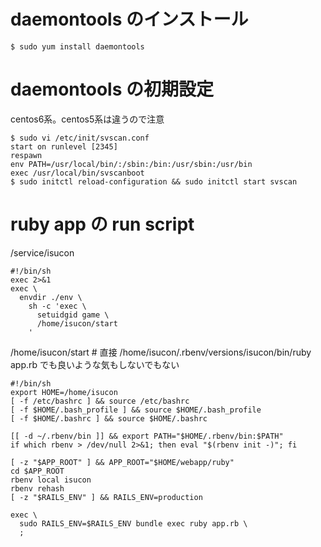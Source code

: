 # daemontools のインストール

```
$ sudo yum install daemontools
```

# daemontools の初期設定

centos6系。centos5系は違うので注意

```
$ sudo vi /etc/init/svscan.conf
start on runlevel [2345]
respawn
env PATH=/usr/local/bin/:/sbin:/bin:/usr/sbin:/usr/bin
exec /usr/local/bin/svscanboot
$ sudo initctl reload-configuration && sudo initctl start svscan
```

# ruby app の run script

/service/isucon

```
#!/bin/sh
exec 2>&1
exec \
  envdir ./env \
    sh -c 'exec \
      setuidgid game \
      /home/isucon/start
    '
```

/home/isucon/start # 直接 /home/isucon/.rbenv/versions/isucon/bin/ruby app.rb でも良いような気もしないでもない

```
#!/bin/sh
export HOME=/home/isucon
[ -f /etc/bashrc ] && source /etc/bashrc
[ -f $HOME/.bash_profile ] && source $HOME/.bash_profile
[ -f $HOME/.bashrc ] && source $HOME/.bashrc

[[ -d ~/.rbenv/bin ]] && export PATH="$HOME/.rbenv/bin:$PATH"
if which rbenv > /dev/null 2>&1; then eval "$(rbenv init -)"; fi

[ -z "$APP_ROOT" ] && APP_ROOT="$HOME/webapp/ruby"
cd $APP_ROOT
rbenv local isucon
rbenv rehash
[ -z "$RAILS_ENV" ] && RAILS_ENV=production

exec \
  sudo RAILS_ENV=$RAILS_ENV bundle exec ruby app.rb \
  ;
```


